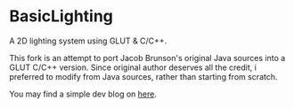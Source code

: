 # BasicLighting

A 2D lighting system using GLUT & C/C++.

This fork is an attempt to port Jacob Brunson's original Java sources into a GLUT C/C++ version. Since original author deserves all the credit, i preferred to modify from Java sources, rather than starting from scratch.

You may find a simple dev blog on [here](abekkine.github.io/BasicLighting).
